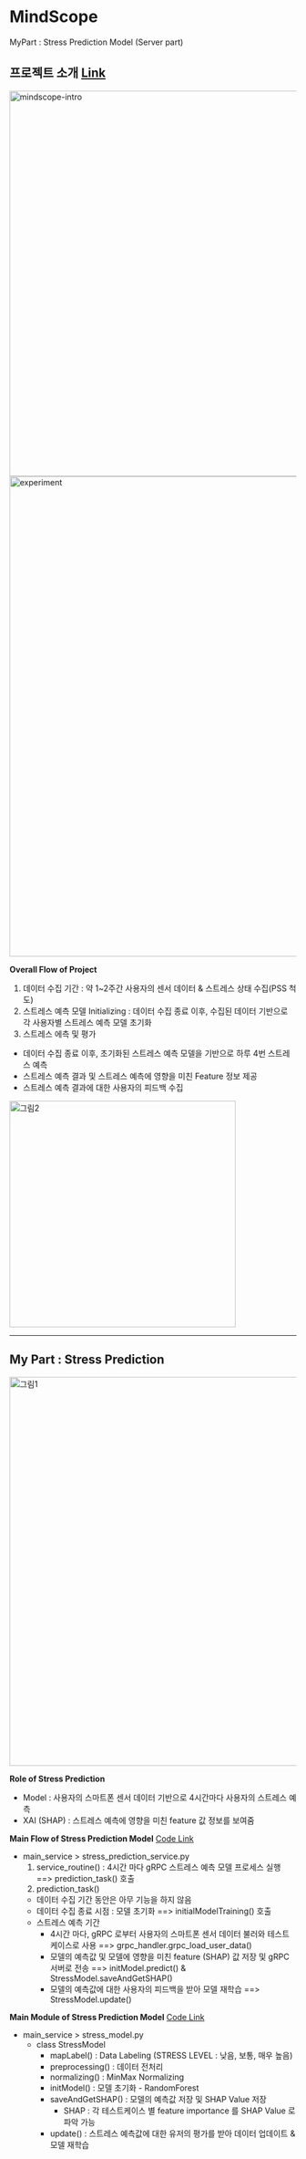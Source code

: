 # MindScope
MyPart : Stress Prediction Model (Server part)

## 프로젝트 소개 [Link](http://haesookim.info/MindScope/index.html)

<img width="676" alt="mindscope-intro" src="https://user-images.githubusercontent.com/25919167/97529377-21d0a000-19f3-11eb-9360-98c0d0579617.png">
<img width="842" alt="experiment" src="https://user-images.githubusercontent.com/25919167/97529382-2301cd00-19f3-11eb-80dd-27aa3f9b3bd7.png">

**Overall Flow of Project**

1) 데이터 수집 기간 : 약 1~2주간 사용자의 센서 데이터 & 스트레스 상태 수집(PSS 척도)
2) 스트레스 예측 모델 Initializing : 데이터 수집 종료 이후, 수집된 데이터 기반으로 각 사용자별 스트레스 예측 모델 초기화
3) 스트레스 에측 및 평가
  - 데이터 수집 종료 이후, 초기화된 스트레스 예측 모델을 기반으로 하루 4번 스트레스 예측
  - 스트레스 예측 결과 및 스트레스 예측에 영향을 미친 Feature 정보 제공
  - 스트레스 예측 결과에 대한 사용자의 피드백 수집
  <img width="397" alt="그림2" src="https://user-images.githubusercontent.com/25919167/97528300-b84f9200-19f0-11eb-9c73-b0da491c18a9.png">

***

## My Part : Stress Prediction
<img width="682" alt="그림1" src="https://user-images.githubusercontent.com/25919167/97527692-47f44100-19ef-11eb-81be-3b6e5be516d6.png">

**Role of Stress Prediction**

- Model : 사용자의 스마트폰 센서 데이터 기반으로 4시간마다 사용자의 스트레스 예측
- XAI (SHAP) : 스트레스 예측에 영향을 미친 feature 값 정보를 보여줌

**Main Flow of Stress Prediction Model** [Code Link](https://github.com/sy2399/MindScope/blob/master/main_service/stress_prediction_service.py)

- main_service > stress_prediction_service.py
  1) service_routine() : 4시간 마다 gRPC 스트레스 예측 모델 프로세스 실행  ==> prediction_task() 호출
  2) prediction_task()
    - 데이터 수집 기간 동안은 아무 기능을 하지 않음
    - 데이터 수집 종료 시점 : 모델 초기화 ==> initialModelTraining() 호출
    - 스트레스 예측 기간 
      - 4시간 마다, gRPC 로부터 사용자의 스마트폰 센서 데이터 불러와 테스트 케이스로 사용 ==> grpc_handler.grpc_load_user_data()
      - 모델의 예측값 및 모델에 영향을 미친 feature (SHAP) 값 저장 및 gRPC 서버로 전송 ==> initModel.predict() & StressModel.saveAndGetSHAP()
      - 모델의 예측값에 대한 사용자의 피드백을 받아 모델 재학습 ==> StressModel.update()

**Main Module of Stress Prediction Model** [Code Link](https://github.com/sy2399/MindScope/blob/master/main_service/stress_model.py)

- main_service > stress_model.py
  - class StressModel
    - mapLabel() : Data Labeling (STRESS LEVEL : 낮음, 보통, 매우 높음)
    - preprocessing() : 데이터 전처리
    - normalizing() : MinMax Normalizing 
    - initModel() : 모델 초기화 - RandomForest
    - saveAndGetSHAP() : 모델의 예측값 저장 및 SHAP Value 저장
      - SHAP : 각 테스트케이스 별 feature importance 를 SHAP Value 로 파악 가능
    - update() : 스트레스 예측값에 대한 유저의 평가를 받아 데이터 업데이트 & 모델 재학습
